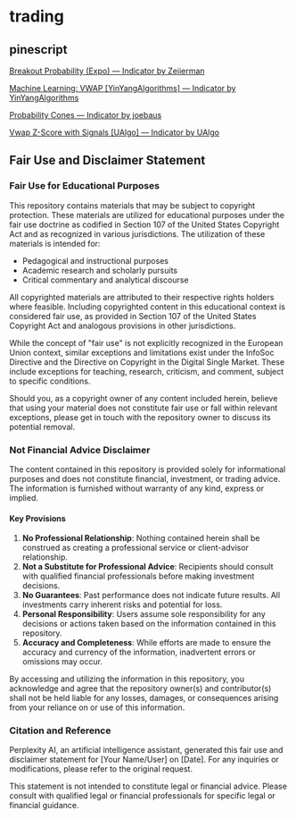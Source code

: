 # trading

## pinescript

[Breakout Probability (Expo) — Indicator by Zeiierman](https://www.tradingview.com/script/Qt7fqntR-Breakout-Probability-Expo/)

[Machine Learning: VWAP [YinYangAlgorithms] — Indicator by YinYangAlgorithms](https://www.tradingview.com/script/vhEiWwdk-Machine-Learning-VWAP-YinYangAlgorithms/)

[Probability Cones — Indicator by joebaus](https://www.tradingview.com/script/Cp49eQt5-Probability-Cones/)

[Vwap Z-Score with Signals [UAlgo] — Indicator by UAlgo ](https://www.tradingview.com/script/3FaBZQkX-Vwap-Z-Score-with-Signals-UAlgo/)






## Fair Use and Disclaimer Statement

### Fair Use for Educational Purposes

This repository contains materials that may be subject to copyright protection. These materials are utilized for educational purposes under the fair use doctrine as codified in Section 107 of the United States Copyright Act and as recognized in various jurisdictions. The utilization of these materials is intended for:

- Pedagogical and instructional purposes
- Academic research and scholarly pursuits
- Critical commentary and analytical discourse

All copyrighted materials are attributed to their respective rights holders where feasible. Including copyrighted content in this educational context is considered fair use, as provided in Section 107 of the United States Copyright Act and analogous provisions in other jurisdictions.

While the concept of "fair use" is not explicitly recognized in the European Union context, similar exceptions and limitations exist under the InfoSoc Directive and the Directive on Copyright in the Digital Single Market. These include exceptions for teaching, research, criticism, and comment, subject to specific conditions.

Should you, as a copyright owner of any content included herein, believe that using your material does not constitute fair use or fall within relevant exceptions, please get in touch with the repository owner to discuss its potential removal.

### Not Financial Advice Disclaimer

The content contained in this repository is provided solely for informational purposes and does not constitute financial, investment, or trading advice. The information is furnished without warranty of any kind, express or implied.

#### Key Provisions

1. **No Professional Relationship**: Nothing contained herein shall be construed as creating a professional service or client-advisor relationship.
2. **Not a Substitute for Professional Advice**: Recipients should consult with qualified financial professionals before making investment decisions.
3. **No Guarantees**: Past performance does not indicate future results. All investments carry inherent risks and potential for loss.
4. **Personal Responsibility**: Users assume sole responsibility for any decisions or actions taken based on the information contained in this repository.
5. **Accuracy and Completeness**: While efforts are made to ensure the accuracy and currency of the information, inadvertent errors or omissions may occur.

By accessing and utilizing the information in this repository, you acknowledge and agree that the repository owner(s) and contributor(s) shall not be held liable for any losses, damages, or consequences arising from your reliance on or use of this information.

### Citation and Reference

Perplexity AI, an artificial intelligence assistant, generated this fair use and disclaimer statement for [Your Name/User] on [Date]. For any inquiries or modifications, please refer to the original request.

This statement is not intended to constitute legal or financial advice. Please consult with qualified legal or financial professionals for specific legal or financial guidance.
